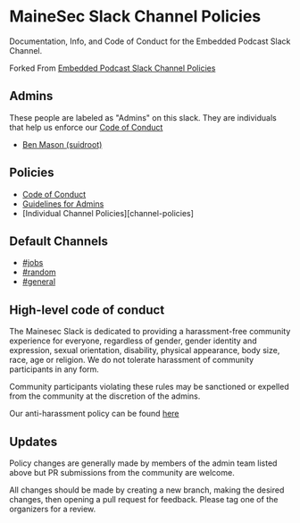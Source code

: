 # MaineSec Slack Channel Policies

Documentation, Info, and Code of Conduct for the Embedded Podcast Slack Channel.

Forked From [Embedded Podcast Slack Channel Policies](https://github.com/eleciawhite/reusable/tree/master/slackPolicies)

## Admins

These people are labeled as "Admins" on this slack. They are individuals that help us enforce our [Code of Conduct][conduct]

* [Ben Mason (suidroot)](https://mainesec.slack.com/messages/@suidroot/)

## Policies

* [Code of Conduct][conduct]
* [Guidelines for Admins][conduct-organizers]
* [Individual Channel Policies][channel-policies]

## Default Channels

* [#jobs](https://mainesec.slack.com/messages/jobs/)
* [#random](https://mainesec.slack.com/messages/random/)
* [#general](https://mainesec.slack.com/messages/general/)

## High-level code of conduct

The Mainesec Slack is dedicated to providing a harassment-free community experience for everyone, regardless of gender, gender identity and expression, sexual orientation, disability, physical appearance, body size, race, age or religion.  We do not tolerate harassment of community participants in any form.

Community participants violating these rules may be sanctioned or expelled from the community at the discretion of the admins.

Our anti-harassment policy can be found [here][conduct]

## Updates

Policy changes are generally made by members of the admin team listed above but PR submissions from the community are welcome.

All changes should be made by creating a new branch, making the desired changes, then opening a pull request for feedback. Please tag one of the organizers for a review.

[conduct]: code-of-conduct.md
[conduct-organizers]: conduct-organizers.md
